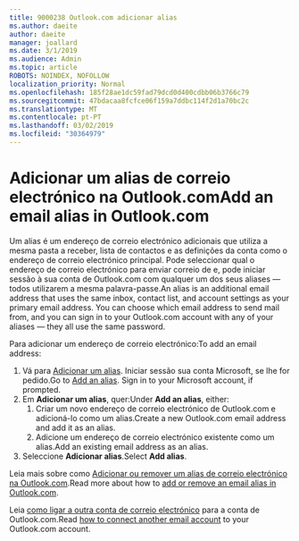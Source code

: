 ```yaml
---
title: 9000238 Outlook.com adicionar alias
ms.author: daeite
author: daeite
manager: joallard
ms.date: 3/1/2019
ms.audience: Admin
ms.topic: article
ROBOTS: NOINDEX, NOFOLLOW
localization_priority: Normal
ms.openlocfilehash: 185f28ae1dc59fad79dcd0d400cdbb06b3766c79
ms.sourcegitcommit: 47bdacaa8fcfce06f159a7ddbc114f2d1a70bc2c
ms.translationtype: MT
ms.contentlocale: pt-PT
ms.lasthandoff: 03/02/2019
ms.locfileid: "30364979"
---
```

# <a name="add-an-email-alias-in-outlookcom"></a><span data-ttu-id="5f0ff-102">Adicionar um alias de correio electrónico na Outlook.com</span><span class="sxs-lookup"><span data-stu-id="5f0ff-102">Add an email alias in Outlook.com</span></span>

<span data-ttu-id="5f0ff-p101">Um alias é um endereço de correio electrónico adicionais que utiliza a mesma pasta a receber, lista de contactos e as definições da conta como o endereço de correio electrónico principal. Pode seleccionar qual o endereço de correio electrónico para enviar correio de e, pode iniciar sessão à sua conta de Outlook.com com qualquer um dos seus aliases — todos utilizarem a mesma palavra-passe.</span><span class="sxs-lookup"><span data-stu-id="5f0ff-p101">An alias is an additional email address that uses the same inbox, contact list, and account settings as your primary email address. You can choose which email address to send mail from, and you can sign in to your Outlook.com account with any of your aliases — they all use the same password.</span></span>

<span data-ttu-id="5f0ff-105">Para adicionar um endereço de correio electrónico:</span><span class="sxs-lookup"><span data-stu-id="5f0ff-105">To add an email address:</span></span>

1. <span data-ttu-id="5f0ff-p102">Vá para [Adicionar um alias](https://go.microsoft.com/fwlink/p/?linkid=864833). Iniciar sessão sua conta Microsoft, se lhe for pedido.</span><span class="sxs-lookup"><span data-stu-id="5f0ff-p102">Go to [Add an alias](https://go.microsoft.com/fwlink/p/?linkid=864833). Sign in to your Microsoft account, if prompted.</span></span>
2. <span data-ttu-id="5f0ff-108">Em **Adicionar um alias**, quer:</span><span class="sxs-lookup"><span data-stu-id="5f0ff-108">Under **Add an alias**, either:</span></span>
    1. <span data-ttu-id="5f0ff-109">Criar um novo endereço de correio electrónico de Outlook.com e adicioná-lo como um alias.</span><span class="sxs-lookup"><span data-stu-id="5f0ff-109">Create a new Outlook.com email address and add it as an alias.</span></span>
    2. <span data-ttu-id="5f0ff-110">Adicione um endereço de correio electrónico existente como um alias.</span><span class="sxs-lookup"><span data-stu-id="5f0ff-110">Add an existing email address as an alias.</span></span>
3. <span data-ttu-id="5f0ff-111">Seleccione **Adicionar alias**.</span><span class="sxs-lookup"><span data-stu-id="5f0ff-111">Select **Add alias**.</span></span>

<span data-ttu-id="5f0ff-112">Leia mais sobre como [Adicionar ou remover um alias de correio electrónico na Outlook.com](https://support.office.com/article/459b1989-356d-40fa-a689-8f285b13f1f2).</span><span class="sxs-lookup"><span data-stu-id="5f0ff-112">Read more about how to [add or remove an email alias in Outlook.com](https://support.office.com/article/459b1989-356d-40fa-a689-8f285b13f1f2).</span></span>  

<span data-ttu-id="5f0ff-113">Leia [como ligar a outra conta de correio electrónico](https://support.office.com/article/c5224df4-5885-4e79-91ba-523aa743f0ba) para a conta de Outlook.com.</span><span class="sxs-lookup"><span data-stu-id="5f0ff-113">Read [how to connect another email account](https://support.office.com/article/c5224df4-5885-4e79-91ba-523aa743f0ba) to your Outlook.com account.</span></span>